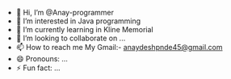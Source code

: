 - 👋 Hi, I’m @Anay-programmer
- 👀 I’m interested in Java programming
- 🌱 I’m currently learning in Kline Memorial 
- 💞️ I’m looking to collaborate on ...
- 📫 How to reach me My Gmail:- anaydeshpnde45@gmail.com
- 😄 Pronouns: ...
- ⚡ Fun fact: ...

<!---
Anay-programmer/Anay-programmer is a ✨ special ✨ repository because its `README.md` (this file) appears on your GitHub profile.
You can click the Preview link to take a look at your changes.
--->
